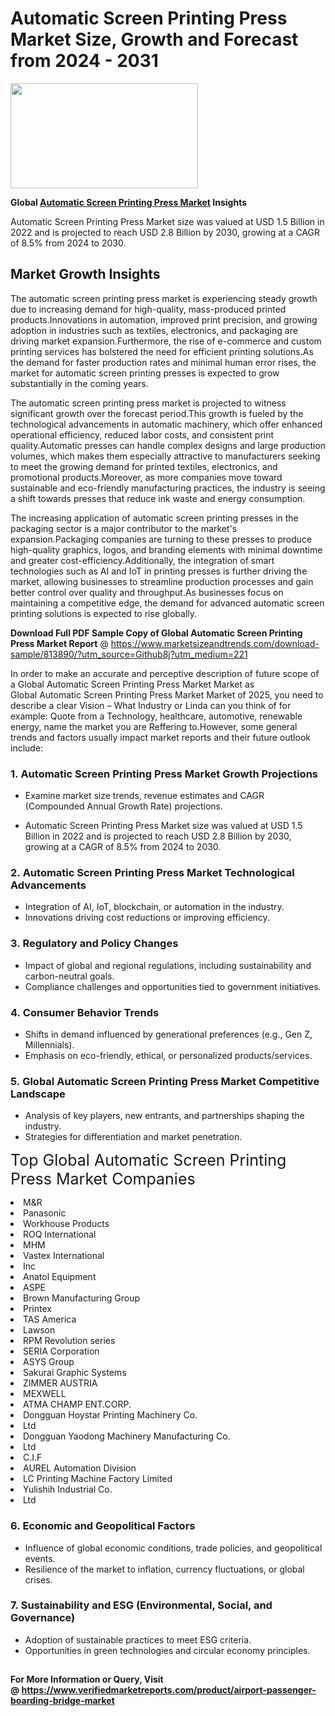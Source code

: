 <H1>Automatic Screen Printing Press Market Size, Growth and Forecast from 2024 - 2031</H1><img class="aligncenter size-medium wp-image-584254" src="https://thirdeyenews.in/wp-content/uploads/2024/09/Global-Market-Research-300x168.jpeg" alt="" width="300" height="168" /><p><strong>Global&nbsp;<a href="https://www.marketsizeandtrends.com/download-sample/813890/?utm_source=Github8j?utm_medium=221">Automatic Screen Printing Press Market</a> Insights</strong></p><p>Automatic Screen Printing Press Market size was valued at USD 1.5 Billion in 2022 and is projected to reach USD 2.8 Billion by 2030, growing at a CAGR of 8.5% from 2024 to 2030.</p><p><h2>Market Growth Insights</h2> <p>The automatic screen printing press market is experiencing steady growth due to increasing demand for high-quality, mass-produced printed products.Innovations in automation, improved print precision, and growing adoption in industries such as textiles, electronics, and packaging are driving market expansion.Furthermore, the rise of e-commerce and custom printing services has bolstered the need for efficient printing solutions.As the demand for faster production rates and minimal human error rises, the market for automatic screen printing presses is expected to grow substantially in the coming years.</p> <p>The automatic screen printing press market is projected to witness significant growth over the forecast period.This growth is fueled by the technological advancements in automatic machinery, which offer enhanced operational efficiency, reduced labor costs, and consistent print quality.Automatic presses can handle complex designs and large production volumes, which makes them especially attractive to manufacturers seeking to meet the growing demand for printed textiles, electronics, and promotional products.Moreover, as more companies move toward sustainable and eco-friendly manufacturing practices, the industry is seeing a shift towards presses that reduce ink waste and energy consumption.</p> <p>The increasing application of automatic screen printing presses in the packaging sector is a major contributor to the market's expansion.Packaging companies are turning to these presses to produce high-quality graphics, logos, and branding elements with minimal downtime and greater cost-efficiency.Additionally, the integration of smart technologies such as AI and IoT in printing presses is further driving the market, allowing businesses to streamline production processes and gain better control over quality and throughput.As businesses focus on maintaining a competitive edge, the demand for advanced automatic screen printing solutions is expected to rise globally.</p> <p><span class=""><strong>Download Full PDF Sample Copy of Global Automatic Screen Printing Press Market Report</strong> @ <a href="https://www.marketsizeandtrends.com/download-sample/813890/?utm_source=Github8j?utm_medium=221" target="_blank">https://www.marketsizeandtrends.com/download-sample/813890/?utm_source=Github8j?utm_medium=221</a></span></p><p>In order to make an accurate and perceptive description of future scope of a Global&nbsp;Automatic Screen Printing Press Market Market as Global&nbsp;Automatic Screen Printing Press Market Market of 2025, you need to describe a clear Vision &ndash; What Industry or Linda can you think of for example: Quote from a Technology, healthcare, automotive, renewable energy, name the market you are Reffering to.However, some general trends and factors usually impact market reports and their future outlook include:</p><h3>1.&nbsp;<strong>Automatic Screen Printing Press Market Growth Projections</strong></h3><ul><li>Examine market size trends, revenue estimates and CAGR (Compounded Annual Growth Rate) projections.</li><li><p>Automatic Screen Printing Press Market size was valued at USD 1.5 Billion in 2022 and is projected to reach USD 2.8 Billion by 2030, growing at a CAGR of 8.5% from 2024 to 2030.</p></li></ul><h3>2.&nbsp;<strong>Automatic Screen Printing Press Market Technological Advancements</strong></h3><ul><li>Integration of AI, IoT, blockchain, or automation in the industry.</li><li>Innovations driving cost reductions or improving efficiency.</li></ul><h3>3.&nbsp;<strong>Regulatory and Policy Changes</strong></h3><ul><li>Impact of global and regional regulations, including sustainability and carbon-neutral goals.</li><li>Compliance challenges and opportunities tied to government initiatives.</li></ul><h3>4.&nbsp;<strong>Consumer Behavior Trends</strong></h3><ul><li>Shifts in demand influenced by generational preferences (e.g., Gen Z, Millennials).</li><li>Emphasis on eco-friendly, ethical, or personalized products/services.</li></ul><h3>5.&nbsp;<strong>Global Automatic Screen Printing Press Market Competitive Landscape</strong></h3><ul><li>Analysis of key players, new entrants, and partnerships shaping the industry.</li><li>Strategies for differentiation and market penetration.</li></ul><p data-pm-slice="1 1 []"><span style="color: inherit; font-family: inherit; font-size: 25px;">Top Global Automatic Screen Printing Press Market Companies</span></p><div class="" data-test-id=""><p><li>M&R</li><li> Panasonic</li><li> Workhouse Products</li><li> ROQ International</li><li> MHM</li><li> Vastex International</li><li> Inc</li><li> Anatol Equipment</li><li> ASPE</li><li> Brown Manufacturing Group</li><li> Printex</li><li> TAS America</li><li> Lawson</li><li> RPM Revolution series</li><li> SERIA Corporation</li><li> ASYS Group</li><li> Sakurai Graphic Systems</li><li> ZIMMER AUSTRIA</li><li> MEXWELL</li><li> ATMA CHAMP ENT.CORP.</li><li> Dongguan Hoystar Printing Machinery Co.</li><li>Ltd</li><li> Dongguan Yaodong Machinery Manufacturing Co.</li><li> Ltd</li><li> C.I.F</li><li> AUREL Automation Division</li><li> LC Printing Machine Factory Limited</li><li> Yulishih Industrial Co.</li><li> Ltd</li></p></div><h3>6.&nbsp;<strong>Economic and Geopolitical Factors</strong></h3><ul><li>Influence of global economic conditions, trade policies, and geopolitical events.</li><li>Resilience of the market to inflation, currency fluctuations, or global crises.</li></ul><h3>7.&nbsp;<strong>Sustainability and ESG (Environmental, Social, and Governance)</strong></h3><ul><li>Adoption of sustainable practices to meet ESG criteria.</li><li>Opportunities in green technologies and circular economy principles.</li></ul><h2><strong style="font-size: 14px;">For More Information or Query, Visit @&nbsp;</strong><a style="background-color: #ffffff; font-size: 14px;" href="https://www.marketsizeandtrends.com/report/automatic-screen-printing-press-market/" target="_blank">https://www.verifiedmarketreports.com/product/airport-passenger-boarding-bridge-market</a></h2>